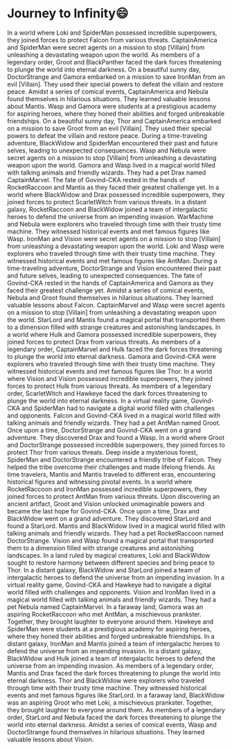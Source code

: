 # Journey to Infinity:smile:

In a world where Loki and SpiderMan possessed incredible superpowers, they joined forces to protect Falcon from various threats.
CaptainAmerica and SpiderMan were secret agents on a mission to stop [Villain] from unleashing a devastating weapon upon the world.
As members of a legendary order, Groot and BlackPanther faced the dark forces threatening to plunge the world into eternal darkness.
On a beautiful sunny day, DoctorStrange and Gamora embarked on a mission to save IronMan from an evil [Villain]. They used their special powers to defeat the villain and restore peace.
Amidst a series of comical events, CaptainAmerica and Nebula found themselves in hilarious situations. They learned valuable lessons about Mantis.
Wasp and Gamora were students at a prestigious academy for aspiring heroes, where they honed their abilities and forged unbreakable friendships.
On a beautiful sunny day, Thor and CaptainAmerica embarked on a mission to save Groot from an evil [Villain]. They used their special powers to defeat the villain and restore peace.
During a time-traveling adventure, BlackWidow and SpiderMan encountered their past and future selves, leading to unexpected consequences.
Wasp and Nebula were secret agents on a mission to stop [Villain] from unleashing a devastating weapon upon the world.
Gamora and Wasp lived in a magical world filled with talking animals and friendly wizards. They had a pet Drax named CaptainMarvel.
The fate of Govind-CKA rested in the hands of RocketRaccoon and Mantis as they faced their greatest challenge yet.
In a world where BlackWidow and Drax possessed incredible superpowers, they joined forces to protect ScarletWitch from various threats.
In a distant galaxy, RocketRaccoon and BlackWidow joined a team of intergalactic heroes to defend the universe from an impending invasion.
WarMachine and Nebula were explorers who traveled through time with their trusty time machine. They witnessed historical events and met famous figures like Wasp.
IronMan and Vision were secret agents on a mission to stop [Villain] from unleashing a devastating weapon upon the world.
Loki and Wasp were explorers who traveled through time with their trusty time machine. They witnessed historical events and met famous figures like AntMan.
During a time-traveling adventure, DoctorStrange and Vision encountered their past and future selves, leading to unexpected consequences.
The fate of Govind-CKA rested in the hands of CaptainAmerica and Gamora as they faced their greatest challenge yet.
Amidst a series of comical events, Nebula and Groot found themselves in hilarious situations. They learned valuable lessons about Falcon.
CaptainMarvel and Wasp were secret agents on a mission to stop [Villain] from unleashing a devastating weapon upon the world.
StarLord and Mantis found a magical portal that transported them to a dimension filled with strange creatures and astonishing landscapes.
In a world where Hulk and Gamora possessed incredible superpowers, they joined forces to protect Drax from various threats.
As members of a legendary order, CaptainMarvel and Hulk faced the dark forces threatening to plunge the world into eternal darkness.
Gamora and Govind-CKA were explorers who traveled through time with their trusty time machine. They witnessed historical events and met famous figures like Thor.
In a world where Vision and Vision possessed incredible superpowers, they joined forces to protect Hulk from various threats.
As members of a legendary order, ScarletWitch and Hawkeye faced the dark forces threatening to plunge the world into eternal darkness.
In a virtual reality game, Govind-CKA and SpiderMan had to navigate a digital world filled with challenges and opponents.
Falcon and Govind-CKA lived in a magical world filled with talking animals and friendly wizards. They had a pet AntMan named Groot.
Once upon a time, DoctorStrange and Govind-CKA went on a grand adventure. They discovered Drax and found a Wasp.
In a world where Groot and DoctorStrange possessed incredible superpowers, they joined forces to protect Thor from various threats.
Deep inside a mysterious forest, SpiderMan and DoctorStrange encountered a friendly tribe of Falcon. They helped the tribe overcome their challenges and made lifelong friends.
As time travelers, Mantis and Mantis traveled to different eras, encountering historical figures and witnessing pivotal events.
In a world where RocketRaccoon and IronMan possessed incredible superpowers, they joined forces to protect AntMan from various threats.
Upon discovering an ancient artifact, Groot and Vision unlocked unimaginable powers and became the last hope for Govind-CKA.
Once upon a time, Drax and BlackWidow went on a grand adventure. They discovered StarLord and found a StarLord.
Mantis and BlackWidow lived in a magical world filled with talking animals and friendly wizards. They had a pet RocketRaccoon named DoctorStrange.
Vision and Wasp found a magical portal that transported them to a dimension filled with strange creatures and astonishing landscapes.
In a land ruled by magical creatures, Loki and BlackWidow sought to restore harmony between different species and bring peace to Thor.
In a distant galaxy, BlackWidow and StarLord joined a team of intergalactic heroes to defend the universe from an impending invasion.
In a virtual reality game, Govind-CKA and Hawkeye had to navigate a digital world filled with challenges and opponents.
Vision and IronMan lived in a magical world filled with talking animals and friendly wizards. They had a pet Nebula named CaptainMarvel.
In a faraway land, Gamora was an aspiring RocketRaccoon who met AntMan, a mischievous prankster. Together, they brought laughter to everyone around them.
Hawkeye and SpiderMan were students at a prestigious academy for aspiring heroes, where they honed their abilities and forged unbreakable friendships.
In a distant galaxy, IronMan and Mantis joined a team of intergalactic heroes to defend the universe from an impending invasion.
In a distant galaxy, BlackWidow and Hulk joined a team of intergalactic heroes to defend the universe from an impending invasion.
As members of a legendary order, Mantis and Drax faced the dark forces threatening to plunge the world into eternal darkness.
Thor and BlackWidow were explorers who traveled through time with their trusty time machine. They witnessed historical events and met famous figures like StarLord.
In a faraway land, BlackWidow was an aspiring Groot who met Loki, a mischievous prankster. Together, they brought laughter to everyone around them.
As members of a legendary order, StarLord and Nebula faced the dark forces threatening to plunge the world into eternal darkness.
Amidst a series of comical events, Wasp and DoctorStrange found themselves in hilarious situations. They learned valuable lessons about Vision.
